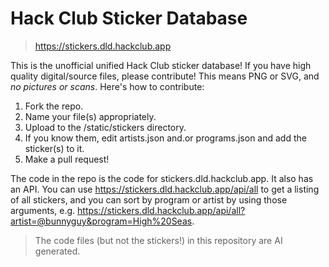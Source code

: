 # Hack Club Sticker Database
> https://stickers.dld.hackclub.app

This is the unofficial unified Hack Club sticker database! If you have high quality digital/source files, please contribute! This means PNG or SVG, and _no pictures or scans_. Here's how to contribute:

1. Fork the repo.
2. Name your file(s) appropriately.
3. Upload to the /static/stickers directory.
4. If you know them, edit artists.json and.or programs.json and add the sticker(s) to it.
4. Make a pull request!

The code in the repo is the code for stickers.dld.hackclub.app. It also has an API. You can use https://stickers.dld.hackclub.app/api/all to get a listing of all stickers, and you can sort by program or artist by using those arguments, e.g. https://stickers.dld.hackclub.app/api/all?artist=@bunnyguy&program=High%20Seas. 

> The code files (but not the stickers!) in this repository are AI generated.
